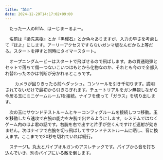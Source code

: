 ```yaml
---
title: "試走"
date: 2024-12-20T14:17:02+09:00
---
```

　たった一人のRTA、はーじまーるよー。

　名前は『梁先茶樹』とか『黒耀石』とか色々ありますが、入力の早さを考慮して『ほよ』にします。アーリーアクセスですらないガンマ版なんだから上等だろ。スタートを押すと同時にタイマースタート。

　オープニングムービーはスタートで飛ばせるので飛ばします。あの貫通砲弾とセットで落ちて傷一つないこいつはもとから化物なのか、それとも今ので全部入れ替わったのかは判断が分かれるところです。

　
　カメラが回りきったら前へダッシュ。コンソールを引き千切ります。説明されてないだけで最初から引きちぎれます。チュートリアルをガン無視しながら今居る玉にミニゲームルーム1を接続。ナイフを使って「ガラス」を切り出します。

　次の玉にサウンドテストルームとキーコンフィグルームを接続しつつ移動。玉を移動したら速攻で右腕の能力を左腕で出せるようにします。システムではなくゲーム内のほよ君の話です。右腕を右で出すと片手が空くんですけど連射が効きません。次はナイフで右腕を切っ飛ばしてサウンドテストルームに晒し、音に換えます。ここまでで20秒を切れていれば続行。


　ステージ1。丸太とパイプオルガンのアスレチックです。パイプから音を打ち込んでいき、別のパイプにいる敵を倒します。
